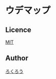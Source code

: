 # ウデマップ

## Licence

[MIT](https://github.com/tcnksm/tool/blob/master/LICENCE)

## Author

[ろくろう](https://twitter.com/rokurou69)
